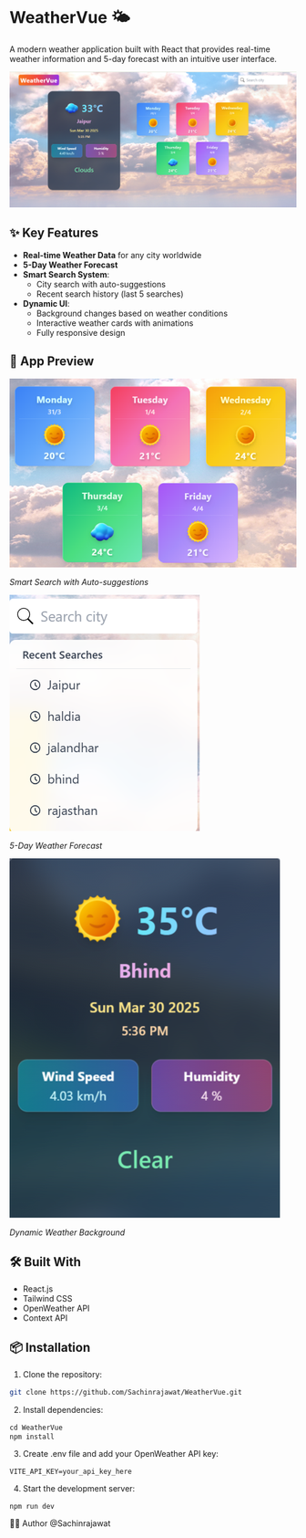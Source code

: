 # WeatherVue 🌤️

A modern weather application built with React that provides real-time weather information and 5-day forecast with an intuitive user interface.

![WeatherVue Screenshot](./screenshots/s1.png)

## ✨ Key Features

- **Real-time Weather Data** for any city worldwide
- **5-Day Weather Forecast**
- **Smart Search System**:
  - City search with auto-suggestions
  - Recent search history (last 5 searches)
- **Dynamic UI**:
  - Background changes based on weather conditions
  - Interactive weather cards with animations
  - Fully responsive design

## 📸 App Preview

![Search Feature](./screenshots/s2.png)

*Smart Search with Auto-suggestions*

![Weather Cards](./screenshots/s3.png)

*5-Day Weather Forecast*

![Dynamic Background](./screenshots/s4.png)

*Dynamic Weather Background*

## 🛠️ Built With

- React.js
- Tailwind CSS
- OpenWeather API
- Context API

## 📦 Installation

1. Clone the repository:
```bash
git clone https://github.com/Sachinrajawat/WeatherVue.git
```
2. Install dependencies:
```
cd WeatherVue
npm install
```

3. Create .env file and add your OpenWeather API key:
```
VITE_API_KEY=your_api_key_here
```

4. Start the development server:
```
npm run dev
```

👨‍💻 Author
@Sachinrajawat
